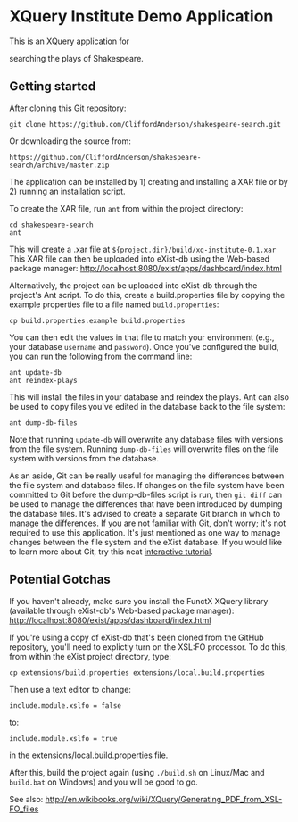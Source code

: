# XQuery Institute Demo Application

This is an XQuery application for 

searching the plays of Shakespeare.

## Getting started

After cloning this Git repository:

    git clone https://github.com/CliffordAnderson/shakespeare-search.git

Or downloading the source from:

    https://github.com/CliffordAnderson/shakespeare-search/archive/master.zip

The application can be installed by 1) creating and installing a XAR file or by 2) running an installation script.

To create the XAR file, run `ant` from within the project directory:

    cd shakespeare-search
    ant

This will create a .xar file at `${project.dir}/build/xq-institute-0.1.xar`  This XAR file can then be uploaded into eXist-db using the Web-based package manager: [http://localhost:8080/exist/apps/dashboard/index.html](http://localhost:8080/exist/apps/dashboard/index.html)

Alternatively, the project can be uploaded into eXist-db through the project's Ant script.  To do this, create a build.properties file by copying the example properties file to a file named `build.properties`:

    cp build.properties.example build.properties

You can then edit the values in that file to match your environment (e.g., your database `username` and `password`). Once you've configured the build, you can run the following from the command line:

    ant update-db
    ant reindex-plays

This will install the files in your database and reindex the plays.  Ant can also be used to copy files you've edited in the database back to the file system:

    ant dump-db-files

Note that running `update-db` will overwrite any database files with versions from the file system.  Running `dump-db-files` will overwrite files on the file system with versions from the database.

As an aside, Git can be really useful for managing the differences between the file system and database files.  If changes on the file system have been committed to Git before the dump-db-files script is run, then `git diff` can be used to manage the differences that have been introduced by dumping the database files.  It's advised to create a separate Git branch in which to manage the differences.  If you are not familiar with Git, don't worry; it's not required to use this application.  It's just mentioned as one way to manage changes between the file system and the eXist database.  If you would like to learn more about Git, try this neat [interactive tutorial](http://try.github.io/).

## Potential Gotchas

If you haven't already, make sure you install the FunctX XQuery library (available through eXist-db's Web-based package manager): [http://localhost:8080/exist/apps/dashboard/index.html](http://localhost:8080/exist/apps/dashboard/index.html)

If you're using a copy of eXist-db that's been cloned from the GitHub repository, you'll need to explictly turn on the XSL:FO processor.  To do this, from within the eXist project directory, type:

    cp extensions/build.properties extensions/local.build.properties

Then use a text editor to change:

    include.module.xslfo = false

to:

    include.module.xslfo = true

in the extensions/local.build.properties file.

After this, build the project again (using `./build.sh` on Linux/Mac and `build.bat` on Windows) and you will be good to go.

See also: http://en.wikibooks.org/wiki/XQuery/Generating_PDF_from_XSL-FO_files

